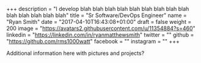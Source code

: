 +++
description = "I develop blah blah blah blah blah blah blah blah blah blah blah blah blah blah"
title = "Sr Software/DevOps Engineer"
name = "Ryan Smith"
date = "2017-04-10T16:43:08+01:00"
draft = false
weight = 200
image = "https://avatars2.githubusercontent.com/u/11354884?s=460"
linkedin = "https://linkedin.com/in/ryanmatthewsmith"
twitter = ""
github = "https://github.com/rms1000watt"
facebook = ""
instagram = ""
+++

Additional information here with pictures and projects?

